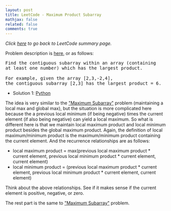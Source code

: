 ```yaml
---
layout: post
title: LeetCode - Maximum Product Subarray
mathjax: false
related: false
comments: true
---
```


_Click [here](./index.html) to go back to LeetCode summary page._

Problem description is [here](https://oj.leetcode.com/problems/maximum_product_subarray/), or as follows: 

<pre>
Find the contiguous subarray within an array (containing 
at least one number) which has the largest product.

For example, given the array [2,3,-2,4],
the contiguous subarray [2,3] has the largest product = 6.
</pre>

* Solution 1: [Python](https://github.com/lijunhw/leetcode_practice/blob/master/maximum_product_subarray_medium/Solution1.py)

The idea is very similar to the ["Maximum Subarray"](./maximum_subarray.html) problem (maintaining a local max and global max), but the situation is more complicated here because the a previous local minimum (if being negative) times the current element (if also being negative) can yield a local maximum. So what is different here is that we maintain local maximum product and local minimum product besides the global maximum product. Again, the definition of local maximum/minimum product is the maximum/minimum product containing the current element. And the recurrence relationships are as follows:

* local maximum product = max(previous local maximum product * current element, previous local minimum product * current element, current element)
* local minimum product = (previous local maximum product * current element, previous local minimum product * current element, current element)

Think about the above relationships. See if it makes sense if the current element is positive, negative, or zero. 

The rest part is the same to ["Maximum Subarray"](./maximum_subarray.html) problem. 
